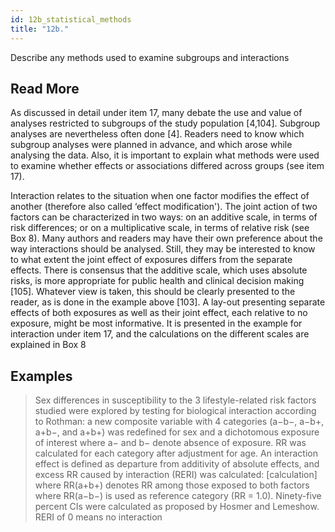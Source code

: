 ```yaml
---
id: 12b_statistical_methods
title: "12b."
---
```

Describe any methods used to examine subgroups and interactions



## Read More

As discussed in detail under item 17, many debate the use and value of analyses restricted to subgroups of the study population [4,104]. Subgroup analyses are nevertheless often done [4]. Readers need to know which subgroup analyses were planned in advance, and which arose while analysing the data. Also, it is important to explain what methods were used to examine whether effects or associations differed across groups (see item 17).

Interaction relates to the situation when one factor modifies the effect of another (therefore also called ‘effect modification'). The joint action of two factors can be characterized in two ways: on an additive scale, in terms of risk differences; or on a multiplicative scale, in terms of relative risk (see Box 8). Many authors and readers may have their own preference about the way interactions should be analysed. Still, they may be interested to know to what extent the joint effect of exposures differs from the separate effects. There is consensus that the additive scale, which uses absolute risks, is more appropriate for public health and clinical decision making [105]. Whatever view is taken, this should be clearly presented to the reader, as is done in the example above [103]. A lay-out presenting separate effects of both exposures as well as their joint effect, each relative to no exposure, might be most informative. It is presented in the example for interaction under item 17, and the calculations on the different scales are explained in Box 8

## Examples

> Sex differences in susceptibility to the 3 lifestyle-related risk factors studied were explored by testing for biological interaction according to Rothman: a new composite variable with 4 categories (a−b−, a−b+, a+b−, and a+b+) was redefined for sex and a dichotomous exposure of interest where a− and b− denote absence of exposure. RR was calculated for each category after adjustment for age. An interaction effect is defined as departure from additivity of absolute effects, and excess RR caused by interaction (RERI) was calculated:
[calculation]
where RR(a+b+) denotes RR among those exposed to both factors where RR(a−b−) is used as reference category (RR = 1.0). Ninety-five percent CIs were calculated as proposed by Hosmer and Lemeshow. RERI of 0 means no interaction